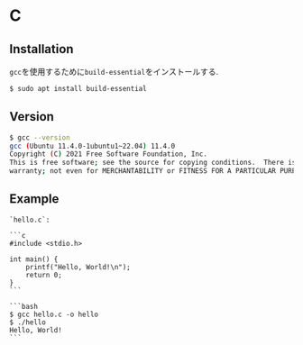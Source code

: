 # C

## Installation

`gcc`を使用するために`build-essential`をインストールする.

```bash
$ sudo apt install build-essential
```

## Version

```bash
$ gcc --version
gcc (Ubuntu 11.4.0-1ubuntu1~22.04) 11.4.0
Copyright (C) 2021 Free Software Foundation, Inc.
This is free software; see the source for copying conditions.  There is NO
warranty; not even for MERCHANTABILITY or FITNESS FOR A PARTICULAR PURPOSE.

```

## Example

````{tab} Code
`hello.c`:

```c
#include <stdio.h>

int main() {
    printf("Hello, World!\n");
    return 0;
}
```
````

````{tab} Console
```bash
$ gcc hello.c -o hello
$ ./hello
Hello, World!
```
````
